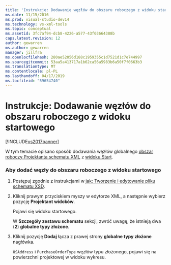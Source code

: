 ```yaml
---
title: 'Instrukcje: Dodawanie węzłów do obszaru roboczego z widoku startowego | Dokumentacja firmy Microsoft'
ms.date: 11/15/2016
ms.prod: visual-studio-dev14
ms.technology: vs-xml-tools
ms.topic: conceptual
ms.assetid: 3fc7af94-dcb8-4226-a577-43f03664388b
caps.latest.revision: 12
author: gewarren
ms.author: gewarren
manager: jillfra
ms.openlocfilehash: 280ae52056d188c1959355c1d7521d1c7e744997
ms.sourcegitcommit: 53aa5a413717a1b62ca56a5983b6a50f7f0663b3
ms.translationtype: MT
ms.contentlocale: pl-PL
ms.lasthandoff: 04/17/2019
ms.locfileid: "59654740"
---
```

# <a name="how-to-add-nodes-to-the-workspace-from-the-start-view"></a>Instrukcje: Dodawanie węzłów do obszaru roboczego z widoku startowego
[!INCLUDE[vs2017banner](../includes/vs2017banner.md)]

W tym temacie opisano sposób dodawania węzłów globalnego [obszar roboczy Projektanta schematu XML](../xml-tools/xml-schema-designer-workspace.md) z [widoku Start](../xml-tools/start-view.md).  
  
### <a name="to-add-nodes-to-the-workspace-from-the-start-view"></a>Aby dodać węzły do obszaru roboczego z widoku startowego  
  
1.  Postępuj zgodnie z instrukcjami w [jak: Tworzenie i edytowanie pliku schematu XSD](../xml-tools/how-to-create-and-edit-an-xsd-schema-file.md).  
  
2.  Kliknij prawym przyciskiem myszy w edytorze XML, a następnie wybierz pozycję **Projektant widoków**.  
  
     Pojawi się widoku startowego.  
  
     W **Szczegóły zestawu schematu** sekcji, zwróć uwagę, że istnieją dwa (**2**) **globalne typy złożone**.  
  
3.  Kliknij pozycję **Dodaj** łącza z prawej strony **globalne typy złożone** nagłówka.  
  
     `USAddress` i `PurchaseOrderType` węzłów typu złożonego, pojawi się na powierzchni projektowej w widoku wykresu.
